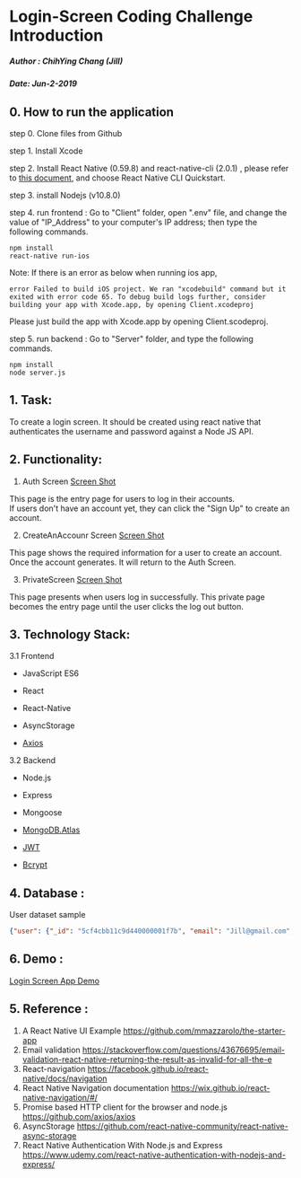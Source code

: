 # Login-Screen Coding Challenge Introduction

##### Author : ChihYing Chang (Jill)
##### Date: Jun-2-2019

## 0. How to run the application


step 0. Clone files from Github 

step 1. Install Xcode

step 2. Install React Native (0.59.8) and react-native-cli (2.0.1) , please refer to [this document](https://facebook.github.io/react-native/docs/getting-started.html), and choose React Native CLI Quickstart. 

step 3. install Nodejs  (v10.8.0)

step 4. run frontend : 
Go to "Client" folder, open ".env" file, and change the value of "IP_Address" to your computer's IP address; then type the following commands.

```
npm install
react-native run-ios
```

Note: If there is an error as below when running ios app, 
```
error Failed to build iOS project. We ran "xcodebuild" command but it exited with error code 65. To debug build logs further, consider building your app with Xcode.app, by opening Client.xcodeproj
```
Please just build the app with Xcode.app by opening Client.scodeproj.

step 5. run backend : 
Go to "Server" folder, and type the following commands.

```
npm install
node server.js
```



## 1. Task:

 To create a login screen. It should be created using react native that authenticates the username and password against a Node JS API.

## 2. Functionality:

1. Auth Screen 
[Screen Shot](https://ibb.co/ns5jHDc )

This page is the entry page for users to log in their accounts.  
If users don't have an account yet, they can click the "Sign Up" to create an account.

2. CreateAnAccounr Screen
[Screen Shot](https://ibb.co/cDzKk4L )

This page shows the required information for a user to create an account. Once the account generates. It will return to the Auth Screen.

3. PrivateScreen 
[Screen Shot](https://ibb.co/TkDtkyv )

This page presents when users log in successfully. This private page becomes the entry page until the user clicks the log out button.



## 3. Technology Stack:

3.1 Frontend
- JavaScript ES6
- React
- React-Native
- AsyncStorage 
    
- [Axios](https://github.com/axios/axios)

3.2 Backend
- Node.js
- Express
    
- Mongoose
    
- [MongoDB.Atlas](https://www.mongodb.com/cloud/atlas/migrate?utm_medium=INT&utm_source=atlas-login&utm_campaign=migrations)
    
- [JWT](https://jwt.io/introduction/)
    
- [Bcrypt](https://www.npmjs.com/package/bcrypt)
    
## 4. Database :

User dataset sample
```json
{"user": {"_id": "5cf4cbb11c9d440000001f7b", "email": "Jill@gmail.com", "password":  "$2b$12$jRa0TWq9VTiVxIX9YeYsEuppjvxEDwpzs8SC/wRYtoZtGKefWpXZe, "username": "Jill"}}
```

## 6. Demo :

[Login Screen App Demo](https://youtu.be/ELFKShNxKtU)

## 5. Reference :

1. A React Native UI Example
https://github.com/mmazzarolo/the-starter-app
2. Email validation
https://stackoverflow.com/questions/43676695/email-validation-react-native-returning-the-result-as-invalid-for-all-the-e
3. React-navigation
https://facebook.github.io/react-native/docs/navigation
4. React Native Navigation documentation
https://wix.github.io/react-native-navigation/#/
5. Promise based HTTP client for the browser and node.js
https://github.com/axios/axios
6. AsyncStorage
https://github.com/react-native-community/react-native-async-storage
7. React Native Authentication With Node.js and Express 
https://www.udemy.com/react-native-authentication-with-nodejs-and-express/
